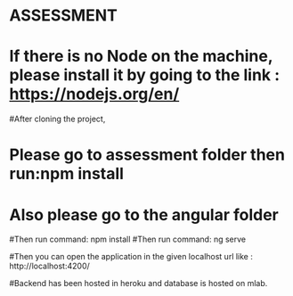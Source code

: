 # ASSESSMENT


# If there is no Node on the machine, please install it by going to the link : https://nodejs.org/en/  


#After cloning the project,

# Please go to assessment folder then run:npm install
# Also please go to the angular folder
#Then run command: npm install
#Then run command: ng serve 

#Then you can open the application in the given localhost url like :  http://localhost:4200/


#Backend has been hosted in heroku and database is hosted on mlab. 

 